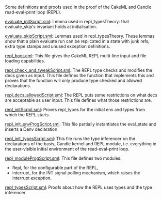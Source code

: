 Some definitions and proofs used in the proof of the CakeML
and Candle read-eval-print loop (REPL).

[evaluate_initScript.sml](evaluate_initScript.sml):
Lemma used in repl_typesTheory: that evaluate_skip's invariant
holds at initialisation.

[evaluate_skipScript.sml](evaluate_skipScript.sml):
Lemmas used in repl_typesTheory. These lemmas show that a plain
evaluate run can be replicated in a state with junk refs, extra type
stamps and unused exception definitions.

[repl_boot.cml](repl_boot.cml):
This file gives the CakeML REPL multi-line input and file loading
capabilities.

[repl_check_and_tweakScript.sml](repl_check_and_tweakScript.sml):
The REPL type checks and modifies the decs given as input. This file
defines the function that implements this and proves that the
function will only produce type checked and allowed declarations.

[repl_decs_allowedScript.sml](repl_decs_allowedScript.sml):
The REPL puts some restrictions on what decs are acceptable as user input.
This file defines what those restrictions are.

[repl_initScript.sml](repl_initScript.sml):
Proves repl_types for the initial env and types from which the REPL starts.

[repl_init_envProgScript.sml](repl_init_envProgScript.sml):
This file partially instantiates the eval_state and inserts a Denv declaration.

[repl_init_typesScript.sml](repl_init_typesScript.sml):
This file runs the type inferencer on the declarations of the basis,
Candle kernel and REPL module, i.e. everything in the user-visible
initial environment of the read-eval-print loop.

[repl_moduleProgScript.sml](repl_moduleProgScript.sml):
This file defines two modules:
- Repl, for the configurable part of the REPL,
- Interrupt, for the INT signal polling mechanism, which raises the
  Interrupt exception.

[repl_typesScript.sml](repl_typesScript.sml):
Proofs about how the REPL uses types and the type inferencer
